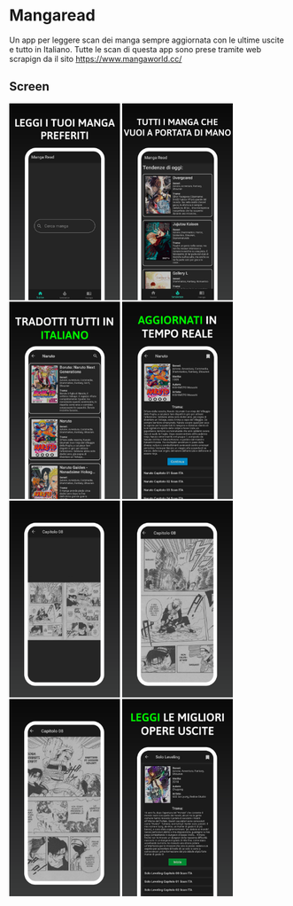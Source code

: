 # Mangaread

Un app per leggere scan dei manga sempre aggiornata con le ultime uscite e tutto in Italiano.
Tutte le scan di questa app sono prese tramite web scrapign da il sito https://www.mangaworld.cc/

## Screen

<img src="https://github.com/Stelk-dev/MangaRead/blob/main/screenshot/1.png" width=200> <img src="https://github.com/Stelk-dev/MangaRead/blob/main/screenshot/2.png" width=200> <img src="https://github.com/Stelk-dev/MangaRead/blob/main/screenshot/3.png" width=200> <img src="https://github.com/Stelk-dev/MangaRead/blob/main/screenshot/4.png" width=200> <img src="https://github.com/Stelk-dev/MangaRead/blob/main/screenshot/5.png" width=200> <img src="https://github.com/Stelk-dev/MangaRead/blob/main/screenshot/6.png" width=200> <img src="https://github.com/Stelk-dev/MangaRead/blob/main/screenshot/7.png" width=200> <img src="https://github.com/Stelk-dev/MangaRead/blob/main/screenshot/8.png" width=200>
